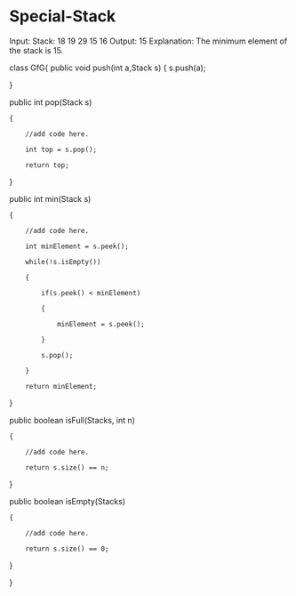 # Special-Stack
Input:
Stack: 18 19 29 15 16
Output: 15
Explanation:
The minimum element of the stack is 15.
 
 
 class GfG{
	public void push(int a,Stack<Integer> s)
	{
	   s.push(a);

 }

 public int pop(Stack<Integer> s)

    {

        //add code here.

        int top = s.pop();

        return top;

 }

 public int min(Stack<Integer> s)

    {

        //add code here.

        int minElement = s.peek();

        while(!s.isEmpty())

        {

            if(s.peek() < minElement)

            {

                minElement = s.peek();

            }

            s.pop();

        }

        return minElement;

 }

 public boolean isFull(Stack<Integer>s, int n)

    {

        //add code here.

        return s.size() == n;

 }

 public boolean isEmpty(Stack<Integer>s)

    {

        //add code here.

        return s.size() == 0;   

 }

}
